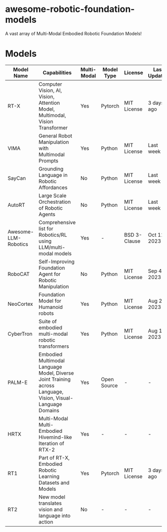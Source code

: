 # awesome-robotic-foundation-models
A vast array of Multi-Modal Embodied Robotic Foundation Models!

# Models


| Model Name              | Capabilities                                                                                                    | Multi-Modal | Model Type     | License         | Last Updated  |
|-------------------------|-----------------------------------------------------------------------------------------------------------------|-------------|----------------|-----------------|---------------|
| RT-X                    | Computer Vision, AI, Vision, Attention Model, Multimodal, Vision Transformer                                   | Yes         | Pytorch        | MIT License     | 3 days ago    |
| VIMA                    | General Robot Manipulation with Multimodal Prompts                                                              | Yes         | Python         | MIT License     | Last week     |
| SayCan                  | Grounding Language in Robotic Affordances                                                                       | No          | Python         | MIT License     | Last week     |
| AutoRT                  | Large Scale Orchestration of Robotic Agents                                                                     | No          | Python         | MIT License     | Last week     |
| Awesome-LLM-Robotics    | Comprehensive list for Robotics/RL using LLM/multi-modal models                                                 | Yes         | -              | BSD 3-Clause    | Oct 11, 2023  |
| RoboCAT                 | Self-Improving Foundation Agent for Robotic Manipulation                                                        | No          | Python         | MIT License     | Sep 4, 2023   |
| NeoCortex               | Foundation Model for Humanoid robots                                                                            | Yes         | Python         | MIT License     | Aug 25, 2023  |
| CyberTron               | Suite of embodied multi-modal robotic transformers                                                              | Yes         | Python         | MIT License     | Aug 16, 2023  |
| PALM-E                  | Embodied Multimodal Language Model, Diverse Joint Training across Language, Vision, Visual-Language Domains    | Yes         | Open Source    | -               | -             |
| HRTX                    | Multi-Modal Multi-Embodied Hivemind-like Iteration of RTX-2                                                     | Yes         | -              | -               | -             |
| RT1                     | Part of RT-X, Embodied Robotic Learning Datasets and Models                                                     | Yes         | Pytorch        | MIT License     | 3 days ago    |
| RT2                     | New model translates vision and language into action                                                            | No          | -              | -               | -             |
